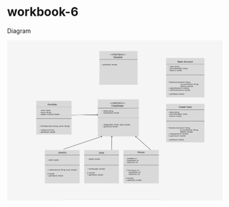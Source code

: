 # workbook-6


Diagram

![Workbook 6 Diagram](https://github.com/brendavvng/workbook-6/blob/main/Screenshot/workbook-6-diagram-exc-1.png?raw=true)
